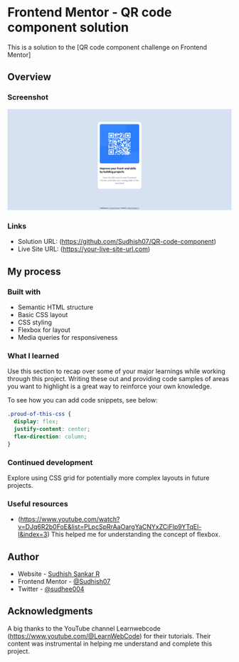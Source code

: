 # Frontend Mentor - QR code component solution

This is a solution to the [QR code component challenge on Frontend Mentor] 

## Overview

### Screenshot

![](./images/Screenshot.png)

### Links

- Solution URL: (https://github.com/Sudhish07/QR-code-component)
- Live Site URL: (https://your-live-site-url.com)

## My process

### Built with

- Semantic HTML structure
- Basic CSS layout
- CSS styling
- Flexbox for layout
- Media queries for responsiveness

### What I learned

Use this section to recap over some of your major learnings while working through this project. Writing these out and providing code samples of areas you want to highlight is a great way to reinforce your own knowledge.

To see how you can add code snippets, see below:

```css
.proud-of-this-css {
  display: flex;
  justify-content: center;
  flex-direction: column;
}
```

### Continued development

Explore using CSS grid for potentially more complex layouts in future projects.

### Useful resources

- (https://www.youtube.com/watch?v=DJq6R2b0FoE&list=PLpcSpRrAaOargYaCNYxZCiFIp9YTqEl-l&index=3) This helped me for understanding the concept of flexbox.

## Author

- Website - [Sudhish Sankar R](https://sudhish07.github.io/Portfolio/)
- Frontend Mentor - [@Sudhish07](https://www.frontendmentor.io/profile/Sudhish07)
- Twitter - [@sudhee004](https://x.com/sudhee004?t=pqZZzAV0eCly-cAQ1Zm1_g&s=09)

## Acknowledgments

A big thanks to the YouTube channel Learnwebcode (https://www.youtube.com/@LearnWebCode) for their tutorials.
Their content was instrumental in helping me understand and complete this project.
